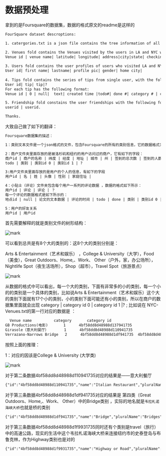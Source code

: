 





# 数据预处理

拿到的是Foursquare的数据集，数据的格式原文的readme是这样的

```txt
FourSquare dataset descroptions:

1. catergories.txt is a json file contains the tree information of all the categories in Foursquare.

2. Venues fold contains the Venues visited by the users in LA and NYC with the following fields:
Venue id | venue name| latitude| longitude| address|city|state| checkin #| checked user#| current user#| todo# |category # | category id 0| category id 1| ?
 
3. Users fold contains the user profiles of users who visited LA and NYC from foursquare, with the following fields:
User id| first name| lastname| profile pic| gender| home city|
 
4. Tips fold contains the series of tips from single user, with the following format:
User id| tip| tip|?
For each tip has the following format:
Venue id | 0 | null|  text| created time |todo#| done #| category # | category id 0| category id 1| ?

5. Friendship fold constains the user friendships with the following format:
userid | userid.

Thanks.

```

大致自己做了如下的翻译：

```txt
Foursquare数据集的描述：

1：类别文本文件是一个json格式的文件，包含Foursquare的所有的类别信息，它的数据格式为树形的信息

2：商户文件夹里面存放的是被洛杉矶和纽约的用户访问过的商户，它有如下的字段：
商户id | 商户的名称 | 纬度 | 经度 | 地址 | 城市 | 州 | 签到的总次数 | 签到的人数 | 当前的人数 | 
todo | 类别 | 类别id 0 | 类别id 1 | ?

3:用户文件夹里面存放的是用户的个人的信息，有如下的字段
用户id | 名 | 姓 | 头像 | 性别 | 家庭住址 |

4：小贴士（评论）文件夹包含每个用户一系列的评论数据 ，数据的格式如下所示：
用户id | 评论 | 评论 | ？
每一个评论的数据格式是如下所示的：
地点id | null | 论文的文本数据 | 评论的时间 | todo | done | 类别 | 类别id 0 | 类别id 1

5：用户的好友关系
用户id | 用户id
```

首先需要解释的就是类别文件的树形结构：

![mark](http://www.hhaxmm.cn/blog/20181213/mB2dbPo0LGrA.png)

可以看到总共是有8个大的类别的：这8个大的类别分别是：

Arts & Entertainment（艺术和娱乐） ，College & University（大学），Food（美食），Great Outdoors、Home,、Work、 Other（户外，家，办公场所），Nightlife Spot（夜生活场所），Shop（超市），Travel Spot（旅游景点）

![mark](http://www.hhaxmm.cn/blog/20181213/rzKPQfVye0cI.png)

从数据的格式中可以看出，每一个大的类别，下面有非常多的小的类别，每一个小的的类别是一个具体的类别，比如说Arts & Entertainment（艺术和娱乐）这个大的类别下面就有17个小的类别，小的类别下面可能还有小的类别，所以在商户的数据集里面就会出现 category | category id 0 | category id 1 |? ; 比如说在 NYC-Venues.txt的第一行对应的数据是 ：

```txt
  Venue name          category       category id
GB Productions(电影)       1	    4bf58dd8d48988d137941735
Girasole（意大利餐厅）       1	     4bf58dd8d48988d110941735
Verrazano-Narrows Bridge   2      4bf58dd8d48988d1df941735	4bf58dd8d48988d1f9931735
```

按照上面的推理：

1：对应的因该是College & University (大学类)

![mark](http://www.hhaxmm.cn/blog/20181213/LPVHNMENsgCb.png)

对于第二条数据4bf58dd8d48988d110941735对应的结果是——意大利餐厅

```txt
{"id":"4bf58dd8d48988d110941735","name":"Italian Restaurant","pluralName":"Italian Restaurants",
```

对于第三条数据4bf58dd8d48988d1df941735对应的结果是 第四类（Great Outdoors、Home,、Work、 Other）中的Bridge类别 ，实际的地名就是`韦拉札诺海峡大桥`也就是桥的类别

```txt
{"id":"4bf58dd8d48988d1df941735","name":"Bridge","pluralName":"Bridges","icon":"https://foursquare.com/img/categories/parks_outdoors/default.png","categories":[]}
```
对于第三条数据4bf58dd8d48988d1f9931735同时还有个类别是travel（旅行）中的高速公路，现实的生活中这个韦拉札诺海峡大桥来连接纽约市的史泰登岛与布鲁克林，作为Highway类别也是对的

```txt
{"id":"4bf58dd8d48988d1f9931735","name":"Highway or Road","pluralName":"Highways or Roads","icon":"https://foursquare.com/img/categories/travel/highway.png","categories":[]}
```

















